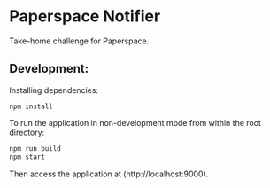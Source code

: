 # Paperspace Notifier
Take-home challenge for Paperspace.

## Development:

Installing dependencies: 

```
npm install
```

To run the application in non-development mode from within the root directory: 
```sh
npm run build
npm start
```

Then access the application at (http://localhost:9000).

